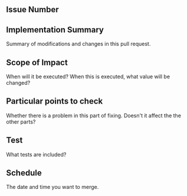 ## Issue Number


## Implementation Summary
Summary of modifications and changes in this pull request.

## Scope of Impact
When will it be executed?
When this is executed, what value will be changed?

## Particular points to check
Whether there is a problem in this part of fixing.
Doesn't it affect the the other parts?

## Test
What tests are included?

## Schedule
The date and time you want to merge.